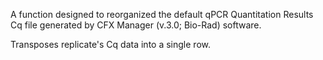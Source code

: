 A function designed to reorganized the default qPCR Quantitation Results Cq file generated by CFX Manager (v.3.0; Bio-Rad) software.

Transposes replicate's Cq data into a single row.
